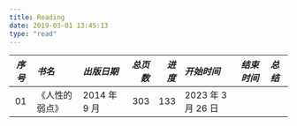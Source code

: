 ```yaml
---
title: Reading
date: 2019-03-01 13:45:13
type: "read"
---
```


| _序号_ | _书名_         | _出版日期_   | _总页数_ | _进度_ | _开始时间_         | _结束时间_ | _总结_ |
| :----: | :------------- | :----------- | -------: | -----: | :----------------- | :--------- | :----- |
|   01   | 《人性的弱点》 | 2014 年 9 月 |      303 |    133 | 2023 年 3 月 26 日 |            |        |
